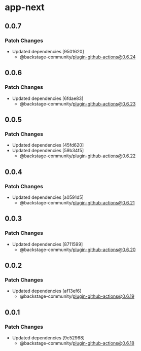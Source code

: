 # app-next

## 0.0.7

### Patch Changes

- Updated dependencies [9501620]
  - @backstage-community/plugin-github-actions@0.6.24

## 0.0.6

### Patch Changes

- Updated dependencies [6fdae83]
  - @backstage-community/plugin-github-actions@0.6.23

## 0.0.5

### Patch Changes

- Updated dependencies [45fd620]
- Updated dependencies [59b34f5]
  - @backstage-community/plugin-github-actions@0.6.22

## 0.0.4

### Patch Changes

- Updated dependencies [a0591d5]
  - @backstage-community/plugin-github-actions@0.6.21

## 0.0.3

### Patch Changes

- Updated dependencies [8711599]
  - @backstage-community/plugin-github-actions@0.6.20

## 0.0.2

### Patch Changes

- Updated dependencies [af13ef6]
  - @backstage-community/plugin-github-actions@0.6.19

## 0.0.1

### Patch Changes

- Updated dependencies [9c52968]
  - @backstage-community/plugin-github-actions@0.6.18
